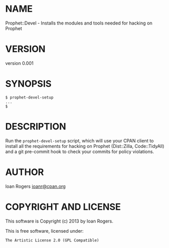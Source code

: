 # NAME

Prophet::Devel - Installs the modules and tools needed for hacking on Prophet

# VERSION

version 0.001

# SYNOPSIS

    $ prophet-devel-setup
    ...
    $

# DESCRIPTION

Run the `prophet-devel-setup` script, which will use your CPAN client to install
all the requirements for hacking on Prophet (Dist::Zilla, Code::TidyAll) and
a git pre-commit hook to check your commits for policy violations.

# AUTHOR

Ioan Rogers <ioanr@cpan.org>

# COPYRIGHT AND LICENSE

This software is Copyright (c) 2013 by Ioan Rogers.

This is free software, licensed under:

    The Artistic License 2.0 (GPL Compatible)
